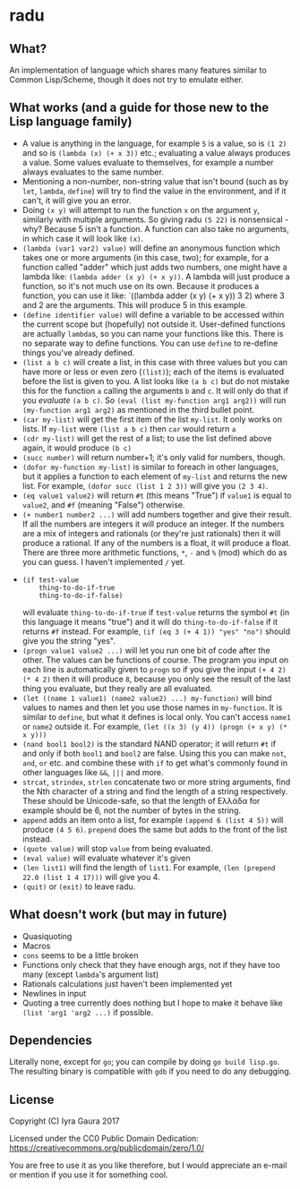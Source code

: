 # radu

## What?
An implementation of language which shares many features similar to Common Lisp/Scheme, though it does not try to emulate either.

## What works (and a guide for those new to the Lisp language family)

* A value is anything in the language, for example `5` is a value, so is `(1 2)` and so is `(lambda (x) (+ x 3))` etc.; evaluating a value always produces a value. Some values evaluate to themselves, for example a number always evaluates to the same number.
* Mentioning a non-number, non-string value that isn't bound (such as by `let`, `lambda`, `define`) will try to find the value in the environment, and if it can't, it will give you an error.
* Doing `(x y)` will attempt to run the function `x` on the argument `y`, similarly with multiple arguments. So giving radu `(5 22)` is nonsensical - why? Because 5 isn't a function. A function can also take no arguments, in which case it will look like `(x)`.
* `(lambda (var1 var2) value)` will define an anonymous function which takes one or more arguments (in this case,  two); for example, for a function called "adder" which just adds two numbers, one might have a lambda like: `(lambda adder (x y) (+ x y))`. A lambda will just produce a function, so it's not much use on its own. Because it produces a function, you can use it like: `((lambda adder (x y) (+ x y)) 3 2) where 3 and 2 are the arguments. This will produce 5 in this example.
* `(define identifier value)` will define a variable to be accessed within the current scope but (hopefully) not outside it. User-defined  functions are actually `lambda`s, so you can name your functions like this. There is no separate way to define functions. You can use `define` to re-define things you've already defined.
* `(list a b c)` will create a list, in this case with three values but you can have more or less or even zero (`(list)`); each of the items is evaluated before the list is given to you. A list looks like `(a b c)` but do not mistake this for the function `a` calling the arguments `b` and `c`. It will only do that if you *evaluate* `(a b c)`. So `(eval (list my-function arg1 arg2))` will run `(my-function arg1 arg2)` as mentioned in the third bullet point.
* `(car my-list)` will get the first item of the list `my-list`. It only works on lists. If `my-list` were `(list a b c)` then `car` would return `a`
* `(cdr my-list)` will get the rest of a list; to use the list defined above again, it would produce `(b c)`
* `(succ number)` will return number+1; it's only valid for numbers, though.
* `(dofor my-function my-list)` is similar to foreach in other languages, but it applies a function to each element of `my-list` and returns the new list. For example, `(dofor succ (list 1 2 3))` will give you `(2 3 4)`.
* `(eq value1 value2)` will return `#t` (this means "True") if `value1` is equal to `value2`, and `#f` (meaning "False") otherwise. 
* `(+ number1 number2 ...)` will add numbers together and give their result. If all the numbers are integers it will produce an integer. If the numbers are a mix of integers and rationals (or they're just rationals) then it will produce a rational. If any of the numbers is a float, it will produce a float. There are three more arithmetic functions, `*`, `-` and `%` (mod) which do as you can guess. I haven't implemented `/` yet.
*     (if test-value
          thing-to-do-if-true
          thing-to-do-if-false)
  will evaluate `thing-to-do-if-true` if `test-value` returns the symbol `#t` (in this language it means "true") and it will do `thing-to-do-if-false` if it returns `#f` instead. For example, `(if (eq 3 (+ 4 1)) "yes" "no")` should give you the string "yes".
* `(progn value1 value2 ...)` will let you run one bit of code after the other. The values can be functions of course. The program you input on each line is automatically given to `progn` so if you give the input `(+ 4 2) (* 4 2)` then it will produce `8`, because you only see the result of the last thing you evaluate, but they really are all evaluated.
* `(let ((name 1 value1) (name2 value2) ...) my-function)` will bind values to names and then let you use those names in `my-function`. It is similar to `define`, but what it defines is local only. You can't access `name1` or `name2` outside it. For example, `(let ((x 3) (y 4)) (progn (+ x y) (* x y)))`
* `(nand bool1 bool2)` is the standard NAND operator; it will return `#t` if and only if both `bool1` and `bool2` are false. Using this you can make `not`, `and`, `or` etc. and combine these with `if` to get what's commonly found in other languages like `&&`, `|||` and more.
* `strcat`, `strindex`, `strlen` concatenate two or more string arguments, find the Nth character of a string and find the length of a string respectively. These should be Unicode-safe, so that the length of Ελλάδα for example should be 6, not the number of bytes in the string.
* `append` adds an item onto a list, for example `(append 6 (list 4 5))` will produce `(4 5 6)`. `prepend` does the same but adds to the front of the list instead.
* `(quote value)` will stop `value` from being evaluated.
* `(eval value)` will evaluate whatever it's given
* `(len list1)` will find the length of `list1`. For example, `(len (prepend 22.0 (list 1 4 17)))` will give you 4.
* `(quit)` or `(exit)` to leave radu.

## What doesn't work (but may in future)
* Quasiquoting
* Macros
* `cons` seems to be a little broken
* Functions only check that they have enough args, not if they have too many (except `lambda`'s argument list)
* Rationals calculations just haven't been implemented yet
* Newlines in input
* Quoting a tree currently does nothing but I hope to make it behave like `(list 'arg1 'arg2 ...)` if possible.

## Dependencies

Literally none, except for `go`; you can compile by doing `go build lisp.go`. The resulting binary is compatible with `gdb` if you need to do any debugging.

## License

Copyright (C) Iyra Gaura 2017

Licensed under the CC0 Public Domain Dedication: https://creativecommons.org/publicdomain/zero/1.0/

You are free to use it as you like therefore, but I would appreciate an e-mail or mention if you use it for something cool.